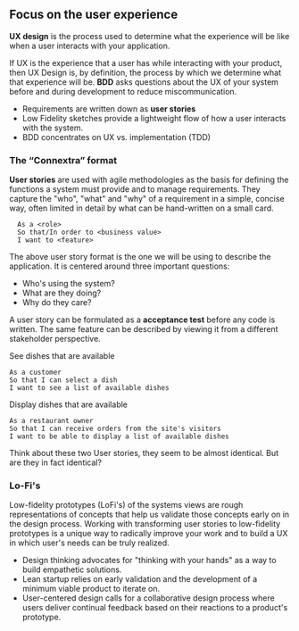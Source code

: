 ## Focus on the user experience

**UX design** is the process used to determine what the experience will be like when a user interacts with your application. 

If UX is the experience that a user has while interacting with your product, then UX Design is, by definition, the process by which we determine what that experience will be. **BDD** asks questions about the UX of your system before and during development to reduce miscommunication. 

* Requirements are written down as **user stories**
* Low Fidelity sketches provide a lightweight flow of how a user interacts with the system.
* BDD concentrates on UX vs. implementation (TDD)

### The “Connextra” format

**User stories** are used with agile methodologies as the basis for defining the functions a  system must provide and to manage requirements. They capture the "who", "what" and "why" of a requirement in a simple, concise way, often limited in detail by what can be hand-written on a small card.

```
  As a <role>
  So that/In order to <business value>
  I want to <feature>
```
The above user story format is the one we will be using to describe the application. It is centered around three important questions:

* Who's using the system?
* What are they doing?
* Why do they care?

A user story can be formulated as a **acceptance test** before any code is written. The same feature can be described by viewing it from a different stakeholder perspective.

See dishes that are available
```
As a customer
So that I can select a dish 
I want to see a list of available dishes
```

Display dishes that are available
```
As a restaurant owner
So that I can receive orders from the site's visitors
I want to be able to display a list of available dishes
```
Think about these two User stories, they seem to be almost identical. But are they in fact identical? 

### Lo-Fi's
Low-fidelity prototypes (LoFi's) of the systems views are rough representations of concepts that help us validate those concepts early on in the design process. Working with transforming user stories to low-fidelity prototypes is a unique way to radically improve your work and to build a UX in which user's needs can be truly realized.

* Design thinking advocates for "thinking with your hands" as a way to build empathetic solutions.
* Lean startup relies on early validation and the development of a minimum viable product to iterate on.
* User-centered design calls for a collaborative design process where users deliver continual feedback based on their reactions to a product's prototype.
